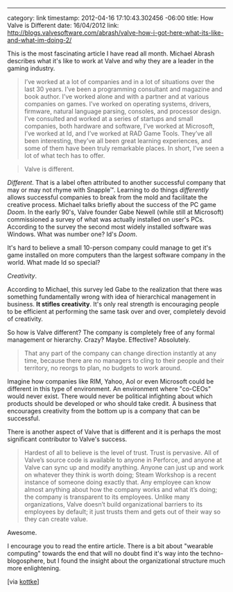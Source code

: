 --- 
category: link
timestamp: 2012-04-16 17:10:43.302456 -06:00
title: How Valve is Different
date: 16/04/2012
link: http://blogs.valvesoftware.com/abrash/valve-how-i-got-here-what-its-like-and-what-im-doing-2/

This is the most fascinating article I have read all month. Michael Abrash describes what it's like to work at Valve and why they are a leader in the gaming industry.

> I’ve worked at a lot of companies and in a lot of situations over the last 30 years. I’ve been a programming consultant and magazine and book author. I’ve worked alone and with a partner and at various companies on games. I’ve worked on operating systems, drivers, firmware, natural language parsing, consoles, and processor design. I’ve consulted and worked at a series of startups and small companies, both hardware and software, I’ve worked at Microsoft, I’ve worked at Id, and I’ve worked at RAD Game Tools. They’ve all been interesting, they’ve all been great learning experiences, and some of them have been truly remarkable places. In short, I’ve seen a lot of what tech has to offer.

> Valve is different.

*Different*. That is a label often attributed to another successful company that may or may not rhyme with Snapple&trade;. Learning to do things *differently* allows successful companies to break from the mold and facilitate the creative process. Michael talks briefly about the success of the PC game *Doom*. In the early 90's, Valve founder Gabe Newell (while still at Microsoft) commissioned a survey of what was actually installed on user's PCs. According to the survey the second most widely installed software was Windows. What was number one? Id's *Doom*.

It's hard to believe a small 10-person company could manage to get it's game installed on more computers than the largest software company in the world. What made Id so special?

*Creativity*.

According to Michael, this survey led Gabe to the realization that there was something fundamentally wrong with idea of hierarchical management in business. **It stifles creativity**. It's only real strength is encouraging people to be efficient at performing the same task over and over, completely devoid of creativity.

So how is Valve different? The company is completely free of any formal management or hierarchy. Crazy? Maybe. Effective? Absolutely.

> That any part of the company can change direction instantly at any time, because there are no managers to cling to their people and their territory, no reorgs to plan, no budgets to work around.

Imagine how companies like RIM, Yahoo, Aol or even Microsoft could be different in this type of environment. An environment where "co-CEOs" would never exist. There would never be political infighting about which products should be developed or who should take credit. A business that encourages creativity from the bottom up is a company that can be successful.

There is another aspect of Valve that is different and it is perhaps the most significant contributor to Valve's success.

> Hardest of all to believe is the level of trust. Trust is pervasive. All of Valve’s source code is available to anyone in Perforce, and anyone at Valve can sync up and modify anything. Anyone can just up and work on whatever they think is worth doing; Steam Workshop is a recent instance of someone doing exactly that. Any employee can know almost anything about how the company works and what it’s doing; the company is transparent to its employees. Unlike many organizations, Valve doesn’t build organizational barriers to its employees by default; it just trusts them and gets out of their way so they can create value.

Awesome.

I encourage you to read the entire article. There is a bit about "wearable computing" towards the end that will no doubt find it's way into the techno-blogosphere, but I found the insight about the organizational structure much more enlightening.

[via [kottke](http://kottke.org/12/04/valve-softwares-usual-approach-to-building-a-creative-business "Kottke - Valve Software's usual approach to building a creative business")]


